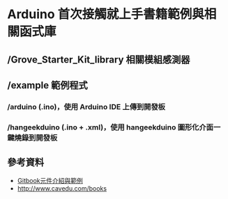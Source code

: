 # Arduino 首次接觸就上手書籍範例與相關函式庫
## /Grove_Starter_Kit_library 相關模組感測器
## /example 範例程式
### /arduino (.ino)，使用 Arduino IDE 上傳到開發板
### /hangeekduino (.ino + .xml)，使用 hangeekduino 圖形化介面一鍵燒錄到開發板 
## 參考資料
+ [Gitbook元件介紹與範例](https://cavedu.gitbook.io/cavedu/hangeekduino/)
+ http://www.cavedu.com/books
